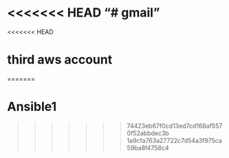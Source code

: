 <<<<<<< HEAD
“# gmail”
=======
<<<<<<< HEAD
# third aws account
=======
# Ansible1
>>>>>>> 74423eb67f0cd13ed7cd168af5570f52abbdec3b
>>>>>>> 1a9cfa763a27722c7d54a3f975ca59ba8f4758c4
